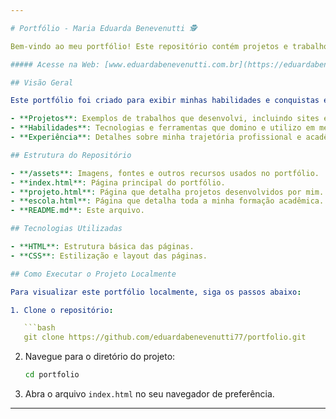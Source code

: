 ```yaml
---

# Portfólio - Maria Eduarda Benevenutti 🕵

Bem-vindo ao meu portfólio! Este repositório contém projetos e trabalhos desenvolvidos por mim. Aqui você encontrará uma coleção de projetos, habilidades e experiências que demonstram minha capacidade em desenvolvimento web e outras áreas de tecnologia.

##### Acesse na Web: [www.eduardabenevenutti.com.br](https://eduardabenevenutti77.github.io/portfolio/)

## Visão Geral

Este portfólio foi criado para exibir minhas habilidades e conquistas em projetos de desenvolvimento. Nele, você encontrará informações sobre:

- **Projetos**: Exemplos de trabalhos que desenvolvi, incluindo sites e outras soluções tecnológicas.
- **Habilidades**: Tecnologias e ferramentas que domino e utilizo em meus projetos.
- **Experiência**: Detalhes sobre minha trajetória profissional e acadêmica.

## Estrutura do Repositório

- **/assets**: Imagens, fontes e outros recursos usados no portfólio.
- **index.html**: Página principal do portfólio.
- **projeto.html**: Página que detalha projetos desenvolvidos por mim.
- **escola.html**: Página que detalha toda a minha formação acadêmica.
- **README.md**: Este arquivo.

## Tecnologias Utilizadas

- **HTML**: Estrutura básica das páginas.
- **CSS**: Estilização e layout das páginas.

## Como Executar o Projeto Localmente

Para visualizar este portfólio localmente, siga os passos abaixo:

1. Clone o repositório:

   ```bash
   git clone https://github.com/eduardabenevenutti77/portfolio.git
   ```

2. Navegue para o diretório do projeto:

   ```bash
   cd portfolio
   ```

3. Abra o arquivo `index.html` no seu navegador de preferência.

---
```



